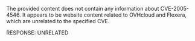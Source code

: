 The provided content does not contain any information about CVE-2005-4546. It appears to be website content related to OVHcloud and Flexera, which are unrelated to the specified CVE.

RESPONSE: UNRELATED